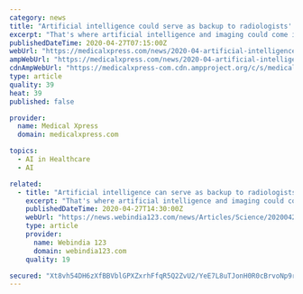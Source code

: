 ```yaml
---
category: news
title: "Artificial intelligence could serve as backup to radiologists' eyes"
excerpt: "That's where artificial intelligence and imaging could come into play. Schoepf was principal investigator in a study looking at the results of Siemens Healthineers' AI-Rad Companion as compared with traditional lung function tests."
publishedDateTime: 2020-04-27T07:15:00Z
webUrl: "https://medicalxpress.com/news/2020-04-artificial-intelligence-backup-radiologists-eyes.html"
ampWebUrl: "https://medicalxpress.com/news/2020-04-artificial-intelligence-backup-radiologists-eyes.amp"
cdnAmpWebUrl: "https://medicalxpress-com.cdn.ampproject.org/c/s/medicalxpress.com/news/2020-04-artificial-intelligence-backup-radiologists-eyes.amp"
type: article
quality: 39
heat: 39
published: false

provider:
  name: Medical Xpress
  domain: medicalxpress.com

topics:
  - AI in Healthcare
  - AI

related:
  - title: "Artificial intelligence can serve as backup to radiologists' eyes"
    excerpt: "That's where artificial intelligence and imaging could come into play. In the study, researchers went back and looked at the chest scans and lung function tests of 141 people. Chest scans aren't currently part of the guidelines for diagnosing chronic obstructive pulmonary disease,"
    publishedDateTime: 2020-04-27T14:30:00Z
    webUrl: "https://news.webindia123.com/news/Articles/Science/20200427/3548143.html"
    type: article
    provider:
      name: Webindia 123
      domain: webindia123.com
    quality: 19

secured: "Xt8vh54DH6zXfBBVblGPXZxrhFfqR5Q2ZvU2/YeE7L8uTJonH0R0cBrvoNp9rdOUulXsbPdJqc5AsYog9NcK8Fx/7/teMP9hCydQNAWmMVUUiRF9X6nW9UTHKyElH9lid+heIxZUq7kLzvvNL+83+VJqCKLj87kMaueCxtn2hqMwUFxX8Xw5z0x4u7ioLv/DaBvXvw6cB1BgmHXEkQNRmlcNAqail5BCbBAblZyCzjet6QAa8gnZKYmok1SkFn6Y6YidsbxMIZ5o8kHQcS67FGmfwzgEAGMD85bhwO8foIuQapFDB5V3MToG8SdBAgCxsq0KvdPBKP3NCgAUW69JVXVOgwsA7kyWWBBAKt94LDhDGygClbpIkM/GMWN7OkR5IQLUg3oC336aBKbFQjlpHOdArNmqBbTeKWAem+lx0UfXrT7QOpIVmvD1OcwI3eXSG//mzwSTSv+FH3RC/Uvy+pzhGHeqPwD8/Y0zGAk0vAI=;T/gC0SENihjZxL1u9vlf3w=="
---
```


